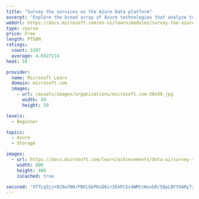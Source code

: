 ```yaml
---
title: "Survey the services on the Azure Data platform"
excerpt: "Explore the broad array of Azure technologies that analyze text or images and relational, nonrelational, or streaming data."
webUrl: https://docs.microsoft.com/en-us/learn/modules/survey-the-azure-data-platform/
type: course
price: Free
length: PT58M
ratings:
  count: 5207
  average: 4.6927214
heat: 56

provider:
  name: Microsoft Learn
  domain: microsoft.com
  images:
    - url: /assets/images/organizations/microsoft.com-50x50.jpg
      width: 50
      height: 50

levels:
  - Beginner

topics:
  - Azure
  - Storage

images:
  - url: https://docs.microsoft.com/learn/achievements/data-ai/survey-the-azure-data-platform-badge-social.png
    width: 800
    height: 400
    isCached: true

secured: "XTTLq3jz+829w7NH/PNFLbbPKsD6i+5EkPCks4WMtcWuxbR/S8pLBYYXARy7zAzLyODcjqqZjHkwTNXip/mvC3oE8msCtt/kka2dDFOPNODKwtvXwszlUey87k1joHXwSmseK9m4aN8mkScVXJE5hUELo5xmp8T0YT+FTmLnJuPJEX453q8RdhGc5E1OwECLPClk04GhZAS8NVhg4JvsgfYtRjAIpy7WME7MrB7oe4ZuZelqvUjeifqQbhobt3dxtglmP1pZUxvTPvMQb6nk+g/GWqIGv+XwNPEdolee5PsCQOU3+s+WJVJZZAqMVrvZmUrybAJbuuXaSjO0zQXrzJNqdw7I1UR+lDHwFcL0Zy65JKOQKPSKKipXdV0NON6LY/YDAdbpIoQgog7sAF/K01iVLTVfSFoZfl+Amc1t3C8=;wSn0jl+cCltqizU6OXGMXg=="
---
```



